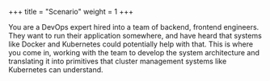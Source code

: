 +++
title = "Scenario"
weight = 1
+++

You are a DevOps expert hired into a team of backend, frontend engineers. They want to run their
application somewhere, and have heard that systems like Docker and Kubernetes could potentially
help with that. This is where you come in, working with the team to develop the system architecture
and translating it into primitives that cluster management systems like Kubernetes can understand.

